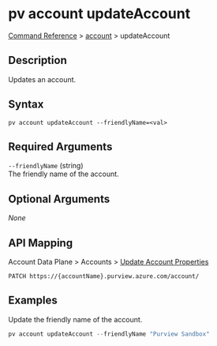 # pv account updateAccount
[Command Reference](../../../README.md#command-reference) > [account](./main.md) > updateAccount

## Description
Updates an account.

## Syntax
```
pv account updateAccount --friendlyName=<val>
```

## Required Arguments
`--friendlyName` (string)  
The friendly name of the account.

## Optional Arguments
*None*

## API Mapping
Account Data Plane > Accounts > [Update Account Properties](https://docs.microsoft.com/en-us/rest/api/purview/accountdataplane/accounts/update-account-properties)
```
PATCH https://{accountName}.purview.azure.com/account/
```

## Examples
Update the friendly name of the account.
```powershell
pv account updateAccount --friendlyName "Purview Sandbox"
```